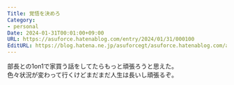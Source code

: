 ```yaml
---
Title: 覚悟を決めろ
Category:
- personal
Date: 2024-01-31T00:01:00+09:00
URL: https://asuforce.hatenablog.com/entry/2024/01/31/000100
EditURL: https://blog.hatena.ne.jp/asuforcegt/asuforce.hatenablog.com/atom/entry/6801883189079318620
---
```


部長との1on1で家買う話をしてたらもっと頑張ろうと思えた。  
色々状況が変わって行くけどまだまだ人生は長いし頑張るぞ。  
